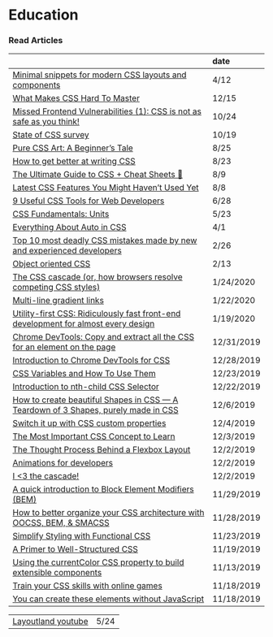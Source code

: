 # Education

### Read Articles

|  | date |
| :--- | :--- |
| [Minimal snippets for modern CSS layouts and components](https://smolcss.dev/) | 4/12 |
| [What Makes CSS Hard To Master](https://timseverien.com/posts/2020-12-06-what-makes-css-hard-to-master/) | 12/15 |
| [Missed Frontend Vulnerabilities \(1\): CSS is not as safe as you think!](https://dev.to/mizadmehr/missed-frontend-vulnerabilities-1-css-is-not-as-safe-as-you-think-3l64?utm_source=digest_mailer&utm_medium=email&utm_campaign=digest_email) | 10/24 |
| [State of CSS survey](https://survey.stateofjs.com/survey/state-of-css/2020/hhRnsxK2CHNLgwdhW/thanks) | 10/19 |
| [Pure CSS Art: A Beginner’s Tale](https://blog.prototypr.io/pure-css-art-a-beginners-tale-2740ebf44199) | 8/25 |
| [How to get better at writing CSS](https://medium.com/@thomlom/how-to-get-better-at-writing-css-a1732c32a72f) | 8/23 |
| [The Ultimate Guide to CSS + Cheat Sheets 📑](https://medium.com/level-up-web/the-ultimate-guide-to-css-103b0f883de3) | 8/9 |
| [Latest CSS Features You Might Haven’t Used Yet](https://medium.com/swlh/latest-css-features-you-might-havent-used-yet-3af8227a67f3) | 8/8 |
| [9 Useful CSS Tools for Web Developers](https://levelup.gitconnected.com/9-useful-css-tools-for-web-developers-4ae3e8747b8a) | 6/28 |
| [CSS Fundamentals: Units](https://itnext.io/css-fundametals-units-5f300594e68b) | 5/23 |
| [Everything About Auto in CSS](https://ishadeed.com/article/auto-css/?utm_source=CSS-Weekly&utm_campaign=Issue-404&utm_medium=email) | 4/1 |
| [Top 10 most deadly CSS mistakes made by new and experienced developers](http://pop.frontendweekly.co/2Ld8My?utm_campaign=Frontend%2BWeekly&utm_medium=email&utm_source=Frontend_Weekly_191) | 2/26 |
| [Object oriented CSS](https://www.slideshare.net/stubbornella/object-oriented-css) | 2/13 |
| [The CSS cascade \(or, how browsers resolve competing CSS styles\)](https://gomakethings.com/the-css-cascade-or-how-browsers-resolve-competing-css-styles/?mc_cid=24d422864f&mc_eid=e9174ba77f) | 1/24/2020 |
| [Multi-line gradient links](https://zellwk.com/blog/multi-line-gradient-links/?ck_subscriber_id=420572458) | 1/22/2020 |
| [Utility-first CSS: Ridiculously fast front-end development for almost every design](https://blog.usejournal.com/utility-first-css-ridiculously-fast-front-end-development-for-almost-every-design-503130d8fefc) | 1/19/2020 |
| [Chrome DevTools: Copy and extract all the CSS for an element on the page](https://umaar.com/dev-tips/201-extract-element-styles/) | 12/31/2019 |
| [Introduction to Chrome DevTools for CSS](https://medium.com/better-programming/introduction-to-chrome-devtools-for-css-8d0f90ac860b) | 12/28/2019 |
| [CSS Variables and How To Use Them](https://medium.com/@shahedn/css-variables-and-how-to-use-them-bd9724cb6566) | 12/23/2019 |
| [Introduction to nth-child CSS Selector](https://medium.com/better-programming/introduction-to-nth-child-css-selector-9a94c9f00268) | 12/22/2019 |
| [How to create beautiful Shapes in CSS — A Teardown of 3 Shapes, purely made in CSS](https://itnext.io/how-to-create-beautiful-shapes-in-css-a-teardown-of-3-shapes-purely-made-in-css-c3ac7cb99c4) | 12/6/2019 |
| [Switch it up with CSS custom properties](https://css.christmas/2019/2) | 12/4/2019 |
| [The Most Important CSS Concept to Learn](https://medium.com/free-code-camp/the-most-important-css-concept-to-learn-8e929c944a19) | 12/3/2019 |
| [The Thought Process Behind a Flexbox Layout](https://css-tricks.com/the-thought-process-behind-a-flexbox-layout/) | 12/2/2019 |
| [Animations for developers](https://dev.to/iamschulz/animation-for-developers-c4b) | 12/2/2019 |
| [I &lt;3 the cascade!](https://gomakethings.com/i-3-the-cascade) | 12/2/2019 |
| [A quick introduction to Block Element Modifiers \(BEM\)](https://medium.com/free-code-camp/a-quick-introduction-to-block-element-modifiers-bem-9df46d29b64c) | 11/29/2019 |
| [How to better organize your CSS architecture with OOCSS, BEM, & SMACSS](https://medium.com/free-code-camp/how-to-better-organize-your-css-architecture-with-oocss-bem-smacss-65e8a5c207c0) | 11/28/2019 |
| [Simplify Styling with Functional CSS](https://blog.prototypr.io/simplify-styling-with-functional-css-7b3e4edc2243) | 11/23/2019 |
| [A Primer to Well-Structured CSS](https://journal.highlandsolutions.com/a-primer-to-well-structured-css-96ce61b184f6) | 11/19/2019 |
| [Using the currentColor CSS property to build extensible components](https://gomakethings.com/using-the-currentcolor-css-property-to-build-extensible-components/) | 11/13/2019 |
| [Train your CSS skills with online games ](https://dev.to/paco_ita/train-your-css-skills-with-online-games-4ah3) | 11/18/2019 |
| [You can create these elements without JavaScript](https://dev.to/adrianbdesigns/you-can-create-these-elements-without-javascript-525a) | 11/18/2019 |

|  |  |
| :--- | :--- |
| [Layoutland youtube](https://www.youtube.com/channel/UC7TizprGknbDalbHplROtag) | 5/24 |

